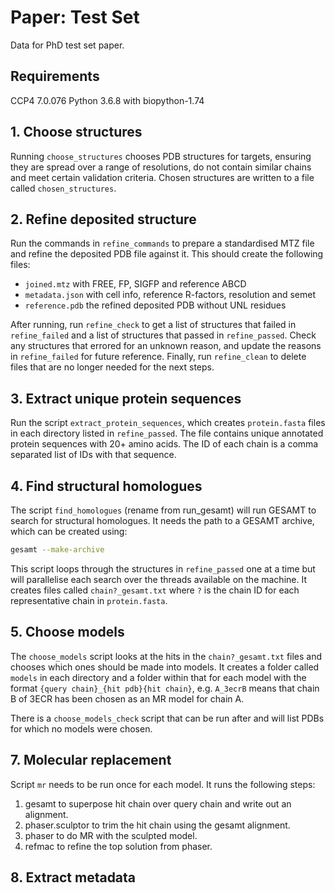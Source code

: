# Paper: Test Set

Data for PhD test set paper.

## Requirements

CCP4 7.0.076
Python 3.6.8 with biopython-1.74

## 1. Choose structures

Running `choose_structures` chooses PDB structures for targets,
ensuring they are spread over a range of resolutions,
do not contain similar chains and meet certain validation criteria.
Chosen structures are written to a file called `chosen_structures`.

## 2. Refine deposited structure

Run the commands in `refine_commands` to prepare a standardised MTZ file
and refine the deposited PDB file against it.
This should create the following files:

- `joined.mtz` with FREE, FP, SIGFP and reference ABCD
- `metadata.json` with cell info, reference R-factors, resolution and semet
- `reference.pdb` the refined deposited PDB without UNL residues

After running, run `refine_check`
to get a list of structures that failed in `refine_failed`
and a list of structures that passed in `refine_passed`.
Check any structures that errored for an unknown reason,
and update the reasons in `refine_failed` for future reference.
Finally, run `refine_clean` to delete files
that are no longer needed for the next steps.

## 3. Extract unique protein sequences

Run the script `extract_protein_sequences`,
which creates `protein.fasta` files in each directory listed in `refine_passed`.
The file contains unique annotated protein sequences with 20+ amino acids.
The ID of each chain is a comma separated list of IDs with that sequence.

## 4. Find structural homologues

The script `find_homologues` (rename from run_gesamt)
will run GESAMT to search for structural homologues.
It needs the path to a GESAMT archive, which can be created using:

```bash
gesamt --make-archive
```

This script loops through the structures in `refine_passed` one at a time
but will parallelise each search over the threads available on the machine.
It creates files called `chain?_gesamt.txt`
where `?` is the chain ID for each representative chain in `protein.fasta`.

## 5. Choose models

The `choose_models` script looks at the hits in the `chain?_gesamt.txt` files
and chooses which ones should be made into models.
It creates a folder called `models` in each directory
and a folder within that for each model with the format
`{query chain}_{hit pdb}{hit chain}`,
e.g. `A_3ecrB` means that chain B of 3ECR
has been chosen as an MR model for chain A.

There is a `choose_models_check` script that can be run after
and will list PDBs for which no models were chosen.

## 7. Molecular replacement

Script `mr` needs to be run once for each model.
It runs the following steps:

1. gesamt to superpose hit chain over query chain and write out an alignment.  
2. phaser.sculptor to trim the hit chain using the gesamt alignment.  
3. phaser to do MR with the sculpted model.
4. refmac to refine the top solution from phaser.

## 8. Extract metadata
